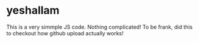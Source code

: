 # yeshallam

This is a very simmple JS code. Nothing complicated! To be frank, did this to checkout how github upload actually works!

